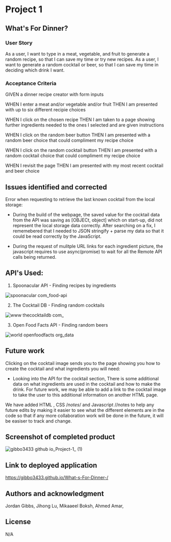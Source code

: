 # Project 1

## What's For Dinner?

### User Story

As a user, I want to type in a meat, vegetable, and fruit to generate a random recipe, so that I can save my time or try new recipes.
As a user, I want to generate a random cocktail or beer, so that I can save my time in deciding which drink I want.

### Acceptance Criteria

GIVEN a dinner recipe creator with form inputs

WHEN I enter a meat and/or vegetable and/or fruit
THEN I am presented with up to six different recipie choices

WHEN I click on the chosen recipe
THEN I am taken to a page showing further ingredients needed to the ones I selected and are given instructions

WHEN I click on the random beer button
THEN I am presented with a random beer choice that could compliment my recipe choice

WHEN I click on the random cocktail button
THEN I am presented with a random cocktail choice that could compliment my recipe choice

WHEN I revisit the page
THEN I am presented with my most recent cocktail and beer choice

## Issues identified and corrected


Error when requesting to retrieve the last known cocktail from the local storage:
- During the build of the webpage, the saved value for the cocktail data from the API was saving as [OBJECt, object] which on start-up, did not represent the local storage data correctly. After searching on a fix, I rememebered that I needed to JSON stringify + parse my data so that it could be read correctly by the JavaScript. 

- During the request of mulitple URL links for each ingredient picture, the javascript requires to use async(promise) to wait for all the Remote API calls being returned. 

## API's Used:

1. Spoonacular API - Finding recipes by ingredients

![spoonacular com_food-api](https://user-images.githubusercontent.com/113479774/202567641-ef9d8cf0-42e9-413f-8359-13878ded6946.png)

2. The Cocktail DB - Finding random cocktails

![www thecocktaildb com_](https://user-images.githubusercontent.com/113479774/202567917-8b34dd39-afb0-405b-b00c-1a5365e11951.png)

3. Open Food Facts API - Finding random beers

![world openfoodfacts org_data](https://user-images.githubusercontent.com/113479774/202568099-fa20b8a3-0ec9-48e6-9886-fd7ea04634f9.png)

## Future work

Clicking on the cocktail image sends you to the page showing you how to create the cocktail and what ingredients you will need:
 - Looking into the API for the cocktail section, There is some additional data on what ingredients are used in the cocktail and how to make the drink. For future work, we may be able to add a link to the cocktail image to take the user to this additional information on another HTML page.

We have added HTML <!--notes-->, CSS /*notes*/ and Javascript //notes to help any future edits by making it easier to see what the different elements are in the code so that if any more collaboration work will be done in the future, it will be easiser to track and change.

## Screenshot of completed product

![gibbo3433 github io_Project-1_ (1)](https://user-images.githubusercontent.com/113479774/201734437-04edccb7-4133-4aac-8f83-87978f78d7f5.png)

## Link to deployed application

https://gibbo3433.github.io/What-s-For-Dinner-/

## Authors and acknowledgment

Jordan Gibbs, Jihong Lu, Mikaaeel Boksh, Ahmed Amar,

## License

N/A
